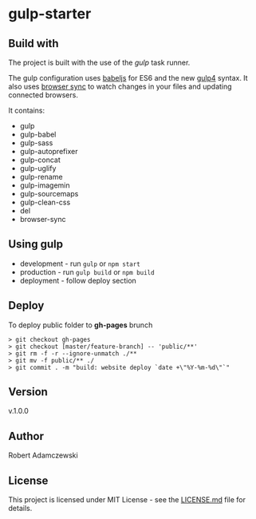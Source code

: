 # gulp-starter

## Build with

The project is built with the use of the _gulp_ task runner.

The gulp configuration uses [babeljs](https://babeljs.io/) for ES6 and the new [gulp4](https://gulpjs.com/) syntax. It also uses [browser sync](https://www.browsersync.io/) to watch changes in your files and updating connected browsers.

It contains:

- gulp
- gulp-babel
- gulp-sass
- gulp-autoprefixer
- gulp-concat
- gulp-uglify
- gulp-rename
- gulp-imagemin
- gulp-sourcemaps
- gulp-clean-css
- del
- browser-sync

## Using gulp

- development - run `gulp` or `npm start`
- production - run `gulp build` or `npm build`
- deployment - follow deploy section

## Deploy

To deploy public folder to **gh-pages** brunch

```git
> git checkout gh-pages
> git checkout [master/feature-branch] -- 'public/**'
> git rm -f -r --ignore-unmatch ./**
> git mv -f public/** ./
> git commit . -m "build: website deploy `date +\"%Y-%m-%d\"`"
```

## Version

v.1.0.0

## Author

Robert Adamczewski

## License

This project is licensed under MIT License - see the [LICENSE.md](./LICENSE.md) file for details.
